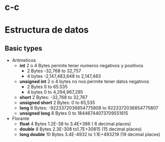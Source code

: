 # c-c

# Estructura de datos
## Basic types

* Aritmeticos 
  * **int** 2 o 4 Bytes permite tener numeros negativos y positivos
      * 2 Bytes -32,768 to 32,757
      * 4 bytes -2,147,483,648 to 2,147,483
  * **unsigned int** 2 o 4 bytes no nos permite tener datos negativos
      * 2 Bytes 0 to 65.535
      * 4 bytes 0 to 4,294,967,295
  * **short** 2 Bytes: -32,768 to 32,767
  * **unsigned short** 2 Bytes: 0 to 65,535
  * **long** 8 Bytes: -9223372036854775808 to 9223372036854775807
  * **unsigned long** 8 Bytes 0 to 18446744073709551615
* Florante
  * **float** 4 Bytes 1.2E-38 to 3.4E+386 ( 6 decimal places)
  * **double** 8 Bytes 2.3E-308 to1.7E+30815 (15 decimal places)
  * **long double** 10 Bytes 3.4E-4932 to 1.1E+493219 (19 decimal places)
